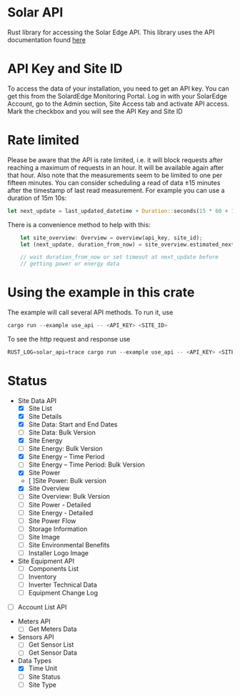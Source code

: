 # Solar API
Rust library for accessing the Solar Edge API. This library uses the API documentation found [here](https://knowledge-center.solaredge.com/en/search?search=api&sort_by=search_api_relevance)

# API Key and Site ID
To access the data of your installation, you need to get an API key. You can get this from the SolardEdge Monitoring Portal. Log in with your SolarEdge Account, go to the Admin section, Site Access tab and activate API access. Mark the checkbox and you will see the API Key and Site ID

# Rate limited
Please be aware that the API is rate limited, i.e. it will block requests after reaching a maximum of requests in an hour. It will be available again after that hour. Also note that the measurements seem to be limited to one per fifteen minutes. You can consider scheduling a read of data ±15 minutes after the timestamp of last read measurement. For example you can use a duration of 15m 10s:

```rust
let next_update = last_updated_datetime + Duration::seconds(15 * 60 + 10);
```

There is a convenience method to help with this:
```rust
    let site_overview: Overview = overview(api_key, site_id);
    let (next_update, duration_from_now) = site_overview.estimated_next_update();

    // wait duration_from_now or set timeout at next_update before 
    // getting power or energy data
```

# Using the example in this crate
The example will call several API methods. To run it, use

```rust
cargo run --example use_api -- <API_KEY> <SITE_ID>
```

To see the http request and response use

```rust
RUST_LOG=solar_api=trace cargo run --example use_api -- <API_KEY> <SITE_ID>
```

# Status
* Site Data API
    * [x] Site List
    * [x] Site Details
    * [x] Site Data: Start and End Dates
    * [ ] Site Data: Bulk Version
    * [x] Site Energy
    * [ ] Site Energy: Bulk Version 
    * [x] Site Energy – Time Period
    * [ ] Site Energy – Time Period: Bulk Version
    * [x] Site Power
    * [ ]Site Power: Bulk version
    * [x] Site Overview
    * [ ] Site Overview: Bulk Version
    * [ ] Site Power - Detailed
    * [ ] Site Energy - Detailed
    * [ ] Site Power Flow
    * [ ] Storage Information
    * [ ] Site Image
    * [ ] Site Environmental Benefits
    * [ ] Installer Logo Image
* Site Equipment API
    * [ ] Components List
    * [ ] Inventory
    * [ ] Inverter Technical Data
    * [ ] Equipment Change Log
* [ ] Account List API
* Meters API
    * [ ] Get Meters Data
* Sensors API
    * [ ] Get Sensor List
    * [ ] Get Sensor Data
* Data Types
    * [x] Time Unit
    * [ ] Site Status
    * [ ] Site Type